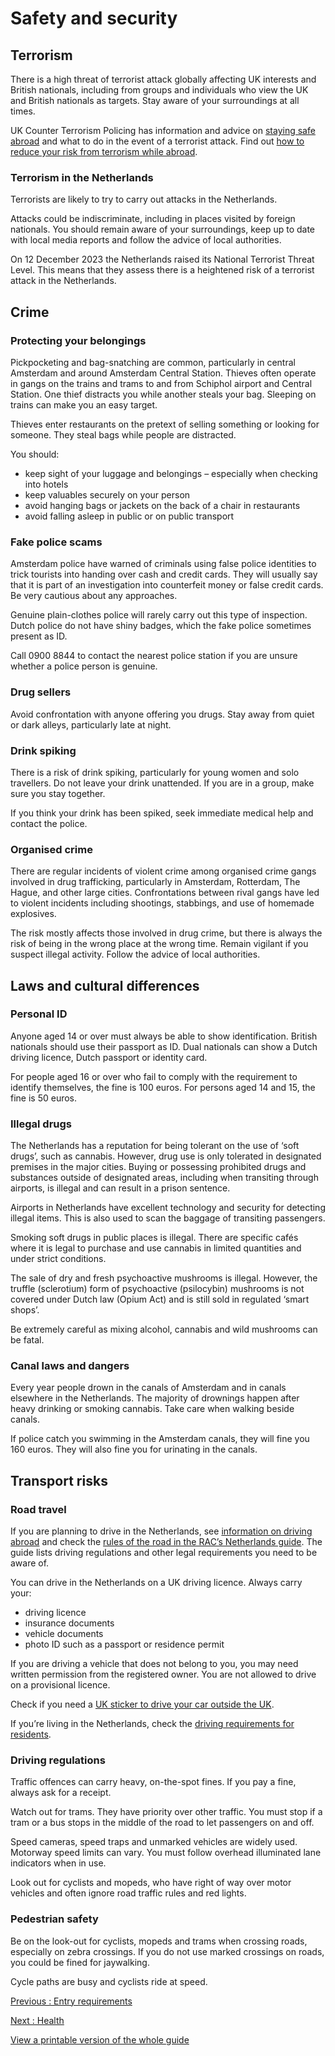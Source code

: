 # Safety and security

## Terrorism

There is a high threat of terrorist attack globally affecting UK interests and British nationals, including from groups and individuals who view the UK and British nationals as targets. Stay aware of your surroundings at all times.

UK Counter Terrorism Policing has information and advice on [staying safe abroad](https://www.counterterrorism.police.uk/safetyadvice/) and what to do in the event of a terrorist attack. Find out [how to reduce your risk from terrorism while abroad](https://www.gov.uk/guidance/reduce-your-risk-from-terrorism-while-abroad).

### Terrorism in the Netherlands

Terrorists are likely to try to carry out attacks in the Netherlands.

Attacks could be indiscriminate, including in places visited by foreign nationals. You should remain aware of your surroundings, keep up to date with local media reports and follow the advice of local authorities.

On 12 December 2023 the Netherlands raised its National Terrorist Threat Level. This means that they assess there is a heightened risk of a terrorist attack in the Netherlands.

## Crime

### Protecting your belongings

Pickpocketing and bag-snatching are common, particularly in central Amsterdam and around Amsterdam Central Station. Thieves often operate in gangs on the trains and trams to and from Schiphol airport and Central Station. One thief distracts you while another steals your bag. Sleeping on trains can make you an easy target.

Thieves enter restaurants on the pretext of selling something or looking for someone. They steal bags while people are distracted.

You should:

* keep sight of your luggage and belongings – especially when checking into hotels
* keep valuables securely on your person
* avoid hanging bags or jackets on the back of a chair in restaurants
* avoid falling asleep in public or on public transport

### Fake police scams

Amsterdam police have warned of criminals using false police identities to trick tourists into handing over cash and credit cards. They will usually say that it is part of an investigation into counterfeit money or false credit cards. Be very cautious about any approaches.

Genuine plain-clothes police will rarely carry out this type of inspection. Dutch police do not have shiny badges, which the fake police sometimes present as ID.

Call 0900 8844 to contact the nearest police station if you are unsure whether a police person is genuine.

### Drug sellers

Avoid confrontation with anyone offering you drugs. Stay away from quiet or dark alleys, particularly late at night.

### Drink spiking

There is a risk of drink spiking, particularly for young women and solo travellers. Do not leave your drink unattended. If you are in a group, make sure you stay together.

If you think your drink has been spiked, seek immediate medical help and contact the police.

### Organised crime

There are regular incidents of violent crime among organised crime gangs involved in drug trafficking, particularly in Amsterdam, Rotterdam, The Hague, and other large cities. Confrontations between rival gangs have led to violent incidents including shootings, stabbings, and use of homemade explosives.

The risk mostly affects those involved in drug crime, but there is always the risk of being in the wrong place at the wrong time. Remain vigilant if you suspect illegal activity. Follow the advice of local authorities.

## Laws and cultural differences

### Personal ID

Anyone aged 14 or over must always be able to show identification. British nationals should use their passport as ID. Dual nationals can show a Dutch driving licence, Dutch passport or identity card.

For people aged 16 or over who fail to comply with the requirement to identify themselves, the fine is 100 euros. For persons aged 14 and 15, the fine is 50 euros.

### Illegal drugs

The Netherlands has a reputation for being tolerant on the use of ‘soft drugs’, such as cannabis. However, drug use is only tolerated in designated premises in the major cities. Buying or possessing prohibited drugs and substances outside of designated areas, including when transiting through airports, is illegal and can result in a prison sentence.

Airports in Netherlands have excellent technology and security for detecting illegal items. This is also used to scan the baggage of transiting passengers.

Smoking soft drugs in public places is illegal. There are specific cafés where it is legal to purchase and use cannabis in limited quantities and under strict conditions.

The sale of dry and fresh psychoactive mushrooms is illegal. However, the truffle (sclerotium) form of psychoactive (psilocybin) mushrooms is not covered under Dutch law (Opium Act) and is still sold in regulated ‘smart shops’.

Be extremely careful as mixing alcohol, cannabis and wild mushrooms can be fatal.

### Canal laws and dangers

Every year people drown in the canals of Amsterdam and in canals elsewhere in the Netherlands. The majority of drownings happen after heavy drinking or smoking cannabis. Take care when walking beside canals.

If police catch you swimming in the Amsterdam canals, they will fine you 160 euros. They will also fine you for urinating in the canals.

## Transport risks

### Road travel

If you are planning to drive in the Netherlands, see [information on driving abroad](https://www.gov.uk/driving-abroad) and check the [rules of the road in the RAC’s Netherlands guide](https://www.rac.co.uk/drive/travel/country/netherlands/). The guide lists driving regulations and other legal requirements you need to be aware of.

You can drive in the Netherlands on a UK driving licence. Always carry your:

* driving licence
* insurance documents
* vehicle documents
* photo ID such as a passport or residence permit

If you are driving a vehicle that does not belong to you, you may need written permission from the registered owner. You are not allowed to drive on a provisional licence.

Check if you need a [UK sticker to drive your car outside the UK](https://www.gov.uk/displaying-number-plates/flags-identifiers-and-stickers).

If you’re living in the Netherlands, check the [driving requirements for residents](https://www.gov.uk/guidance/living-in-the-netherlands).

### Driving regulations

Traffic offences can carry heavy, on-the-spot fines. If you pay a fine, always ask for a receipt.

Watch out for trams. They have priority over other traffic. You must stop if a tram or a bus stops in the middle of the road to let passengers on and off.

Speed cameras, speed traps and unmarked vehicles are widely used. Motorway speed limits can vary. You must follow overhead illuminated lane indicators when in use.

Look out for cyclists and mopeds, who have right of way over motor vehicles and often ignore road traffic rules and red lights.

### Pedestrian safety

Be on the look-out for cyclists, mopeds and trams when crossing roads, especially on zebra crossings. If you do not use marked crossings on roads, you could be fined for jaywalking.

Cycle paths are busy and cyclists ride at speed.

[Previous
:
Entry requirements](/foreign-travel-advice/netherlands/entry-requirements)

[Next
:
Health](/foreign-travel-advice/netherlands/health)

[View a printable version of the whole guide](/foreign-travel-advice/netherlands/print)